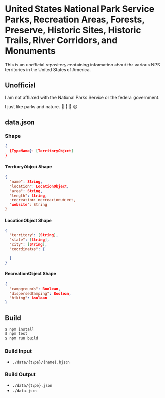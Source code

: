 # United States National Park Service Parks, Recreation Areas, Forests, Preserve, Historic Sites, Historic Trails, River Corridors, and Monuments

This is an unofficial repository containing information about
the various NPS territories in the United States of America.

## Unofficial

I am not affliated with the National Parks Service or the
federal government.

I just like parks and nature. :evergreen_tree: :mount_fuji: :deciduous_tree: :smile:

## data.json

### Shape

```json
{
  {TypeName}: [TerritoryObject]
}
```

#### TerritoryObject Shape

```json
{
  "name": String,
  "location": LocationObject,
  "area": String,
  "length": String,
  "recreation: RecreationObject,
  "website": String
}
```

#### LocationObject Shape

```json
{
  "territory": [String],
  "state": [String],
  "city": [String],
  "coordinates": {

  }
}
```

#### RecreationObject Shape

```json
{
  "campgrounds": Boolean,
  "dispersedCamping": Boolean,
  "hiking": Boolean
}
```

## Build

```bash
$ npm install
$ npm test
$ npm run build
```

### Build Input

* `./data/{type}/{name}.hjson`

### Build Output

* `./data/{type}.json`
* `./data.json`
